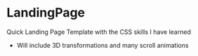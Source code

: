 # LandingPage
Quick Landing Page Template with the CSS skills I have learned
- Will include 3D transformations and many scroll animations
